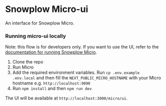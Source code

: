 # Snowplow Micro-ui

An interface for Snowplow Micro.

### Running micro-ui locally

Note: this flow is for developers only. If you want to use the UI, refer to the [documentation for running Snowplow Micro](https://docs.snowplow.io/docs/testing-debugging/snowplow-micro/basic-usage/).

1. Clone the repo
2. Run Micro
3. Add the required environment variables. Run `cp .env.example .env.local` and then fill the `NEXT_PUBLIC_MICRO_HOSTNAME` with your Micro hostname e.g. `http://localhost:9090`
4. Run `npm install` and then `npm run dev`

The UI will be available at `http://localhost:3000/micro/ui`.
